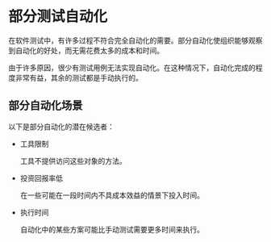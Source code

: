 # 部分测试自动化

在软件测试中，有许多过程不符合完全自动化的需要。部分自动化使组织能够观察到自动化的好处，而无需花费太多的成本和时间。

由于许多原因，很少有测试用例无法实现自动化。在这种情况下，自动化完成的程度非常有益，其余的测试都是手动执行的。

## 部分自动化场景

以下是部分自动化的潜在候选者：

* 工具限制

  工具不提供访问这些对象的方法。

* 投资回报率低

  在一些可能在一段时间内不具成本效益的情景下投入时间。

* 执行时间

  自动化中的某些方案可能比手动测试需要更多时间来执行。
